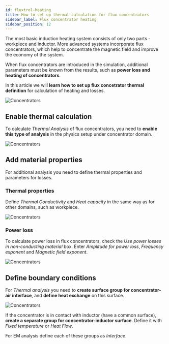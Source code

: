 ```yaml
---
id: fluxtrol-heating
title: How to set up thermal calculation for flux concentrators
sidebar_label: Flux concentrator heating
sidebar_position: 12
---
```


The most basic induction heating system consists of only two parts - workpiece and inductor. More advanced systems incorporate flux concentrators, which help to concentrate the magnetic field and improve the economy of the system.

When flux concentrators are introduced in the simulation, additional parameters must be known from the results, such as **power loss and heating of concentrators**.

In this article we will **learn how to set up flux concetrator thermal definition** for calculation of heating and losses.

<p align="center">

![Concentrators](assets/fluxtrol-heating/0.png)

</p>

## Enable thermal calculation

To calculate *Thermal Analysis* of flux concentrators, you need to **enable this type of analysis** in the physics setup under concentrator domain.

<p align="center">

![Concentrators](assets/fluxtrol-heating/1.png)

</p>

## Add material properties

For additional analysis you need to define thermal properties and parameters for losses.

### Thermal properties

Define *Thermal Conductivity* and *Heat capacity* in the same way as for other domains, such as workpiece.

<p align="center">

![Concentrators](assets/fluxtrol-heating/2.png)

</p>

### Power loss

To calculate power loss in flux concentrators, check the *Use power losses in non-conducting material* box. Enter *Amplitude for power loss*, *Frequency exponent* and *Magnetic field exponent*.

<p align="center">

![Concentrators](assets/fluxtrol-heating/3.png)

</p>

## Define boundary conditions

For *Thermal analysis* you need to **create surface group for concentrator-air interface**, and **define heat exchange** on this surface.

<p align="center">

![Concentrators](assets/fluxtrol-heating/4.png)

</p>

If the concentrator is in contact with inductor (have a common surface), **create a separate group for concentrator-inductor surface**. Define it with *Fixed temperature* or *Heat Flow*.

For EM analysis define each of these groups as *Interface*.